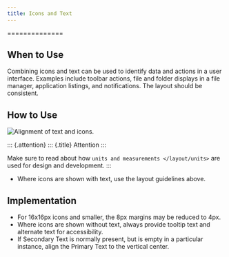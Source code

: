 ```yaml
---
title: Icons and Text
---
```

==============

When to Use
-----------

Combining icons and text can be used to identify data and actions in a
user interface. Examples include toolbar actions, file and folder
displays in a file manager, application listings, and notifications. The
layout should be consistent.

How to Use
----------

![Alignment of text and icons.](/hig/HIGPatternIconsAndText.png)

::: {.attention}
::: {.title}
Attention
:::

Make sure to read about how
`units and measurements </layout/units>`
are used for design and development.
:::

-   Where icons are shown with text, use the layout guidelines above.

Implementation
--------------

-   For 16x16px icons and smaller, the 8px margins may be reduced to
    4px.
-   Where icons are shown without text, always provide tooltip text and
    alternate text for accessibility.
-   If Secondary Text is normally present, but is empty in a particular
    instance, align the Primary Text to the vertical center.
